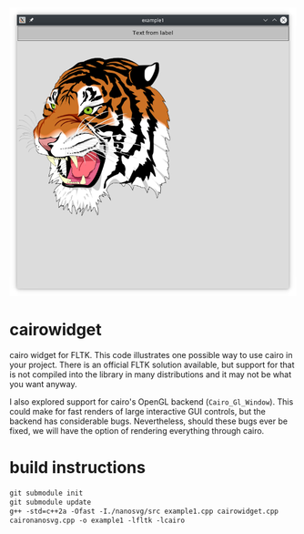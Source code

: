 ![screenshot.png](screenshot.png?raw=true)
# cairowidget
cairo widget for FLTK. This code illustrates one possible way to use cairo in your project. There is an official FLTK solution available, but support for that is not compiled into the library in many distributions and it may not be what you want anyway.

I also explored support for cairo's OpenGL backend (`Cairo_Gl_Window`). This could make for fast renders of large interactive GUI controls, but the backend has considerable bugs. Nevertheless, should these bugs ever be fixed, we will have the option of rendering everything through cairo.
# build instructions
    git submodule init
    git submodule update
    g++ -std=c++2a -Ofast -I./nanosvg/src example1.cpp cairowidget.cpp caironanosvg.cpp -o example1 -lfltk -lcairo
